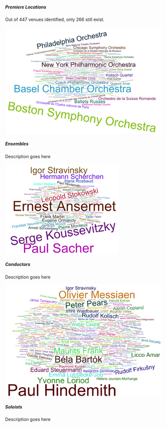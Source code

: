<script>
// vi: ts=3:nowrap
</script>

<div class="card mb-3">
	<div class="row g-0">
		<div class="col-md-8">
			<div class="card-body">
				<h5 class="category mb-2 card-title">Premiere Locations</h5>
				<p class="card-text">Out of 447 venues identified, only 266 still exist.</p>
			</div>
		</div>
		<div class="col-md-10">
			<div id="country-city-table"></div>
			<!-- img src="Premieres_Location_list.png" class="img-fluid rounded-start" alt="Premieres Location" -->
		</div>
	</div>
</div>

<div class="card mb-3">
	<div class="row g-0">
		<div class="col-md-4">
			<img src="Ensembles_cloud.png" class="img-fluid rounded-start" alt="Ensembles">
		</div>
		<div class="col-md-8">
			<div class="card-body">
				<h5 class="category mb-2 card-title">Ensembles</h5>
				<p class="card-text">Description goes here</p>
			</div>
		</div>
	</div>
</div>

<div class="card mb-3">
	<div class="row g-0">
		<div class="col-md-4">
			<img src="Conductors_cloud.png" class="img-fluid rounded-start" alt="Conductors">
		</div>
		<div class="col-md-8">
			<div class="card-body">
				<h5 class="category mb-2 card-title">Conductors</h5>
				<p class="card-text">Description goes here</p>
			</div>
		</div>
	</div>
</div>

<div class="card mb-3">
	<div class="row g-0">
		<div class="col-md-4">
			<img src="Soloists_cloud.png" class="img-fluid rounded-start" alt="Soloists">
		</div>
		<div class="col-md-8">
			<div class="card-body">
				<h5 class="category mb-2 card-title">Soloists</h5>
				<p class="card-text">Description goes here</p>
			</div>
		</div>
	</div>
</div>



